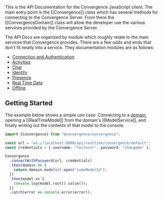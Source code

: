 This is the API Documentation for the Convergence JavaScript client.  The main entry point is the [[Convergence]] class which has several methods for connecting to the Convergence Server. From there the [[ConvergenceDomain]] class will allow the developer use the various services provided by the Convergence Server.

The API Docs are organized by module which roughly relate to the main services that Convergence provides.  There are a few odds and ends that don't fit neatly into a service. They documentation modules are as follows:

* [Connection and Authentication](modules/connection_and_authentication.html)
* [Activities](modules/activitIes.html)
* [Chat](modules/chat.html)
* [Identity](modules/users_and_identity.html)
* [Presence](modules/presence.html)
* [Real Time Data](modules/real_time_data.html)
* [Offline](modules/offline.html)

## Getting Started
The example below shows a simple use case: Connecting to a <a href="https://docs.convergence.io/guide/domain/overview.html" class="tsd-external-link">domain</a>, opening a [[RealTimeModel]] from the domain's [[ModelService]], and finally writing out the contents of that model to the console.  

```Typescript
import {Convergence} from "@convergence/convergence";

const url = "ws://localhost:8000/api/realtime/convergence/default";
const credentials = { username: "testuser", password: "changeme" };

Convergence
  .connectWithPassword(url, credentials)
  .then(domain => {
    return domain.models().open("someModelId");
  })
  .then(model => {
    console.log(model.root().value());
  })
  .catch(error => console.error(error));
```